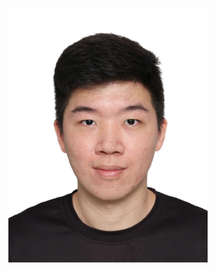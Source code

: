 ![](https://github.com/gcjk768/test/raw/aa4374d74519ed4ae47a9c62d32319b92bb16578/Image/IMG_3240.jpg)
